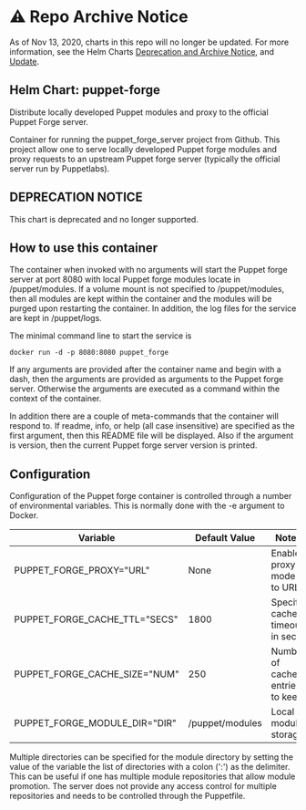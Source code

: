 # ⚠️ Repo Archive Notice

As of Nov 13, 2020, charts in this repo will no longer be updated.
For more information, see the Helm Charts [Deprecation and Archive Notice](https://github.com/helm/charts#%EF%B8%8F-deprecation-and-archive-notice), and [Update](https://helm.sh/blog/charts-repo-deprecation/).

Helm Chart: puppet-forge
-----------------------
Distribute locally developed Puppet modules and proxy to the official Puppet Forge server.

Container for running the puppet_forge_server project from Github. This
project allow one to serve locally developed Puppet forge modules and
proxy requests to an upstream Puppet forge server (typically the official
server run by Puppetlabs).

## DEPRECATION NOTICE

This chart is deprecated and no longer supported.

How to use this container
-------------------------
The container when invoked with no arguments will start the Puppet forge
server at port 8080 with local Puppet forge modules locate in /puppet/modules.
If a volume mount is not specified to /puppet/modules, then all modules are
kept within the container and the modules will be purged upon restarting
the container. In addition, the log files for the service are kept in
/puppet/logs.

The minimal command line to start the service is
````
docker run -d -p 8080:8080 puppet_forge
````

If any arguments are provided after the container name and begin with a dash,
then the arguments are provided as arguments to the Puppet forge server.
Otherwise the arguments are executed as a command within the context of the
container.

In addition there are a couple of meta-commands that the container will
respond to. If readme, info, or help (all case insensitive) are specified
as the first argument, then this README file will be displayed. Also if
the argument is version, then the current Puppet forge server version is
printed.

Configuration
-------------
Configuration of the Puppet forge container is controlled through a number
of environmental variables. This is normally done with the -e argument to
Docker.

Variable                      | Default Value | Notes
------------------------------|---------------|--------------------------------
PUPPET_FORGE_PROXY="URL"      | None          | Enable proxy mode to URL
PUPPET_FORGE_CACHE_TTL="SECS" | 1800          | Specify cache timeout in secs
PUPPET_FORGE_CACHE_SIZE="NUM" | 250           | Number of cache entries to keep
PUPPET_FORGE_MODULE_DIR="DIR" | /puppet/modules | Local module storage

Multiple directories can be specified for the module directory by setting the
value of the variable the list of directories with a colon (':') as the
delimiter. This can be useful if one has multiple module repositories that
allow module promotion. The server does not provide any access control for
multiple repositories and needs to be controlled through the Puppetfile.
